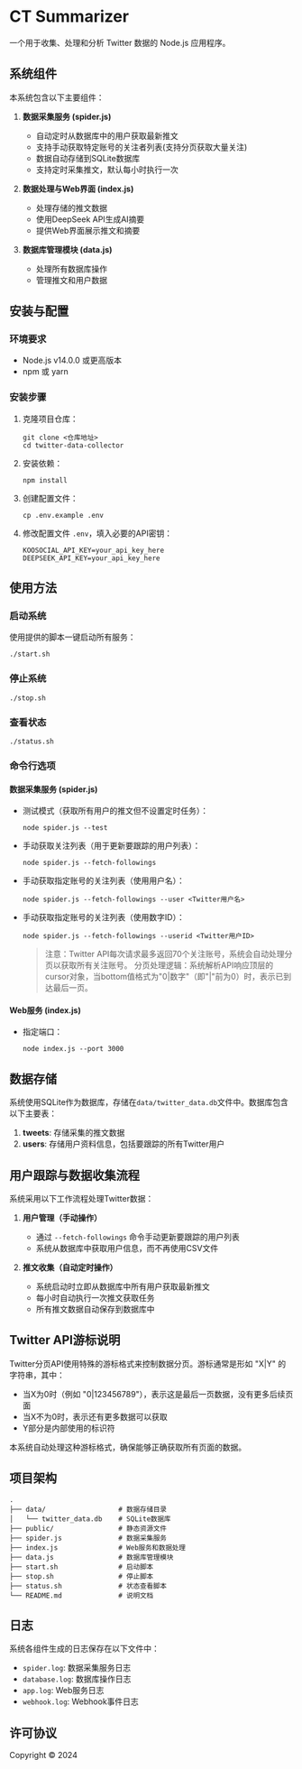 # CT Summarizer

一个用于收集、处理和分析 Twitter 数据的 Node.js 应用程序。

## 系统组件

本系统包含以下主要组件：

1. **数据采集服务 (spider.js)**
   - 自动定时从数据库中的用户获取最新推文
   - 支持手动获取特定账号的关注者列表(支持分页获取大量关注)
   - 数据自动存储到SQLite数据库
   - 支持定时采集推文，默认每小时执行一次

2. **数据处理与Web界面 (index.js)**
   - 处理存储的推文数据
   - 使用DeepSeek API生成AI摘要
   - 提供Web界面展示推文和摘要

3. **数据库管理模块 (data.js)**
   - 处理所有数据库操作
   - 管理推文和用户数据

## 安装与配置

### 环境要求

- Node.js v14.0.0 或更高版本
- npm 或 yarn

### 安装步骤

1. 克隆项目仓库：
   ```
   git clone <仓库地址>
   cd twitter-data-collector
   ```

2. 安装依赖：
   ```
   npm install
   ```

3. 创建配置文件：
   ```
   cp .env.example .env
   ```

4. 修改配置文件 `.env`，填入必要的API密钥：
   ```
   KOOSOCIAL_API_KEY=your_api_key_here
   DEEPSEEK_API_KEY=your_api_key_here
   ```

## 使用方法

### 启动系统

使用提供的脚本一键启动所有服务：

```
./start.sh
```

### 停止系统

```
./stop.sh
```

### 查看状态

```
./status.sh
```

### 命令行选项

#### 数据采集服务 (spider.js)

- 测试模式（获取所有用户的推文但不设置定时任务）：
  ```
  node spider.js --test
  ```

- 手动获取关注列表（用于更新要跟踪的用户列表）：
  ```
  node spider.js --fetch-followings
  ```

- 手动获取指定账号的关注列表（使用用户名）：
  ```
  node spider.js --fetch-followings --user <Twitter用户名>
  ```

- 手动获取指定账号的关注列表（使用数字ID）：
  ```
  node spider.js --fetch-followings --userid <Twitter用户ID>
  ```

  > 注意：Twitter API每次请求最多返回70个关注账号，系统会自动处理分页以获取所有关注账号。
  > 分页处理逻辑：系统解析API响应顶层的cursor对象，当bottom值格式为"0|数字"（即"|"前为0）时，表示已到达最后一页。

#### Web服务 (index.js)

- 指定端口：
  ```
  node index.js --port 3000
  ```

## 数据存储

系统使用SQLite作为数据库，存储在`data/twitter_data.db`文件中。数据库包含以下主要表：

1. **tweets**: 存储采集的推文数据
2. **users**: 存储用户资料信息，包括要跟踪的所有Twitter用户

## 用户跟踪与数据收集流程

系统采用以下工作流程处理Twitter数据：

1. **用户管理（手动操作）**
   - 通过 `--fetch-followings` 命令手动更新要跟踪的用户列表
   - 系统从数据库中获取用户信息，而不再使用CSV文件

2. **推文收集（自动定时操作）**
   - 系统启动时立即从数据库中所有用户获取最新推文
   - 每小时自动执行一次推文获取任务
   - 所有推文数据自动保存到数据库中

## Twitter API游标说明

Twitter分页API使用特殊的游标格式来控制数据分页。游标通常是形如 "X|Y" 的字符串，其中：
- 当X为0时（例如 "0|123456789"），表示这是最后一页数据，没有更多后续页面
- 当X不为0时，表示还有更多数据可以获取
- Y部分是内部使用的标识符

本系统自动处理这种游标格式，确保能够正确获取所有页面的数据。

## 项目架构

```
.
├── data/                  # 数据存储目录
│   └── twitter_data.db    # SQLite数据库
├── public/                # 静态资源文件
├── spider.js              # 数据采集服务
├── index.js               # Web服务和数据处理
├── data.js                # 数据库管理模块
├── start.sh               # 启动脚本
├── stop.sh                # 停止脚本
├── status.sh              # 状态查看脚本
└── README.md              # 说明文档
```

## 日志

系统各组件生成的日志保存在以下文件中：

- `spider.log`: 数据采集服务日志
- `database.log`: 数据库操作日志
- `app.log`: Web服务日志
- `webhook.log`: Webhook事件日志

## 许可协议

Copyright © 2024